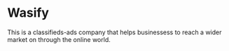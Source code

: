 # Wasify
This is a classifieds-ads company that helps businessess to reach a wider market on through the online world.
